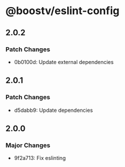# @boostv/eslint-config

## 2.0.2

### Patch Changes

- 0b0100d: Update external dependencies

## 2.0.1

### Patch Changes

- d5dabb9: Update dependencies

## 2.0.0

### Major Changes

- 9f2a713: Fix eslinting
